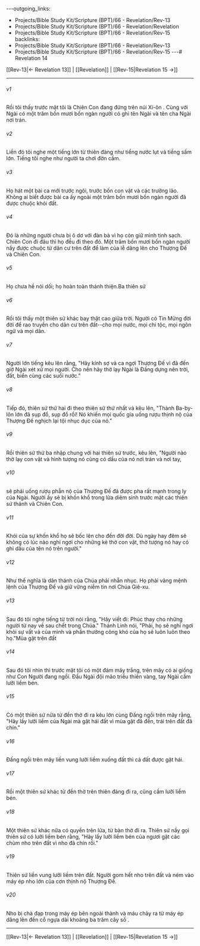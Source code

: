 ---outgoing_links:
  - Projects/Bible Study Kit/Scripture (BPT)/66 - Revelation/Rev-13
  - Projects/Bible Study Kit/Scripture (BPT)/66 - Revelation/Revelation
  - Projects/Bible Study Kit/Scripture (BPT)/66 - Revelation/Rev-15
backlinks:
  - Projects/Bible Study Kit/Scripture (BPT)/66 - Revelation/Rev-13
  - Projects/Bible Study Kit/Scripture (BPT)/66 - Revelation/Rev-15
---# Revelation 14

[[Rev-13|← Revelation 13]] | [[Revelation]] | [[Rev-15|Revelation 15 →]]
***



###### v1 
Rồi tôi thấy trước mặt tôi là Chiên Con đang đứng trên núi Xi-ôn . Cùng với Ngài có một trăm bốn mươi bốn ngàn người có ghi tên Ngài và tên cha Ngài nơi trán. 

###### v2 
Liền đó tôi nghe một tiếng lớn từ thiên đàng như tiếng nước lụt và tiếng sấm lớn. Tiếng tôi nghe như người ta chơi đờn cầm. 

###### v3 
Họ hát một bài ca mới trước ngôi, trước bốn con vật và các trưởng lão. Không ai biết được bài ca ấy ngoài một trăm bốn mươi bốn ngàn người đã được chuộc khỏi đất. 

###### v4 
Đó là những người chưa bị ô dơ với đàn bà vì họ còn giữ mình tinh sạch. Chiên Con đi đâu thì họ đều đi theo đó. Một trăm bốn mươi bốn ngàn người nầy được chuộc từ dân cư trên đất để làm của lễ dâng lên cho Thượng Đế và Chiên Con. 

###### v5 
Họ chưa hề nói dối; họ hoàn toàn thánh thiện.Ba thiên sứ 

###### v6 
Rồi tôi thấy một thiên sứ khác bay thật cao giữa trời. Người có Tin Mừng đời đời để rao truyền cho dân cư trên đất--cho mọi nước, mọi chi tộc, mọi ngôn ngữ và mọi dân. 

###### v7 
Người lớn tiếng kêu lên rằng, "Hãy kính sợ và ca ngợi Thượng Đế vì đã đến giờ Ngài xét xử mọi người. Cho nên hãy thờ lạy Ngài là Đấng dựng nên trời, đất, biển cùng các suối nước." 

###### v8 
Tiếp đó, thiên sứ thứ hai đi theo thiên sứ thứ nhất và kêu lên, "Thành Ba-by-lôn lớn đã sụp đổ, sụp đổ rồi! Nó khiến mọi quốc gia uống rượu thịnh nộ của Thượng Đế nghịch lại tội nhục dục của nó." 

###### v9 
Rồi thiên sứ thứ ba nhập chung với hai thiên sứ trước, kêu lên, "Người nào thờ lạy con vật và hình tượng nó cùng có dấu của nó nơi trán và nơi tay, 

###### v10 
sẽ phải uống rượu phẫn nộ của Thượng Đế đã được pha rất mạnh trong ly của Ngài. Người ấy sẽ bị khốn khổ trong lửa diêm sinh trước mặt các thiên sứ thánh và Chiên Con. 

###### v11 
Khói của sự khốn khổ họ sẽ bốc lên cho đến đời đời. Dù ngày hay đêm sẽ không có lúc nào nghỉ ngơi cho những kẻ thờ con vật, thờ tượng nó hay có ghi dấu của tên nó trên người." 

###### v12 
Như thế nghĩa là dân thánh của Chúa phải nhẫn nhục. Họ phải vâng mệnh lệnh của Thượng Đế và giữ vững niềm tin nơi Chúa Giê-xu. 

###### v13 
Sau đó tôi nghe tiếng từ trời nói rằng, "Hãy viết đi: Phúc thay cho những người từ nay về sau chết trong Chúa." Thánh Linh nói, "Phải, họ sẽ nghỉ ngơi khỏi sự vất vả của mình và phần thưởng công khó của họ sẽ luôn luôn theo họ."Mùa gặt trên đất 

###### v14 
Sau đó tôi nhìn thì trước mặt tôi có một đám mây trắng, trên mây có ai giống như Con Người đang ngồi. Đầu Ngài đội mão triều thiên vàng, tay Ngài cầm lưỡi liềm bén. 

###### v15 
Có một thiên sứ nữa từ đền thờ đi ra kêu lớn cùng Đấng ngồi trên mây rằng, "Hãy lấy lưỡi liềm của Ngài mà gặt hái đất vì mùa gặt đã đến, trái trên đất đã chín." 

###### v16 
Đấng ngồi trên mây liền vung lưỡi liềm xuống đất thì cả đất được gặt hái. 

###### v17 
Rồi một thiên sứ khác từ đền thờ trên thiên đàng đi ra, cũng cầm lưỡi liềm bén. 

###### v18 
Một thiên sứ khác nữa có quyền trên lửa, từ bàn thờ đi ra. Thiên sứ nầy gọi thiên sứ có lưỡi liềm bén rằng, "Hãy lấy lưỡi liềm bén của ngươi gặt các chùm nho trên đất vì nho đã chín rồi." 

###### v19 
Thiên sứ liền vung lưỡi liềm trên đất. Người gom hết nho trên đất và ném vào máy ép nho lớn của cơn thịnh nộ Thượng Đế. 

###### v20 
Nho bị chà đạp trong máy ép bên ngoài thành và máu chảy ra từ máy ép dâng lên đến cổ ngựa dài khoảng ba trăm cây số .

***
[[Rev-13|← Revelation 13]] | [[Revelation]] | [[Rev-15|Revelation 15 →]]
